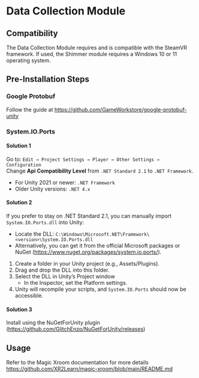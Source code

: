 # Data Collection Module

## Compatibility

The Data Collection Module requires and is compatible with the SteamVR framework.
If used, the Shimmer module requires a Windows 10 or 11 operating system.

## Pre-Installation Steps

### Google Protobuf
Follow the guide at https://github.com/GameWorkstore/google-protobuf-unity

### System.IO.Ports

#### Solution 1

Go to: `Edit → Project Settings → Player → Other Settings → Configuration`<br>
Change __Api Compatibility Level__ from `.NET Standard 2.1` to `.NET Framework`.
- For Unity 2021 or newer: `.NET Framework`
- Older Unity versions: `.NET 4.x`

#### Solution 2

If you prefer to stay on .NET Standard 2.1, you can manually import `System.IO.Ports.dll` into Unity:
 - Locate the DLL: `C:\Windows\Microsoft.NET\Framework\<version>\System.IO.Ports.dll`
 - Alternatively, you can get it from the official Microsoft packages or NuGet (https://www.nuget.org/packages/system.io.ports/).

1) Create a folder in your Unity project (e.g., Assets/Plugins).
2) Drag and drop the DLL into this folder.
3) Select the DLL in Unity’s Project window
   - In the Inspector, set the Platform settings.
4) Unity will recompile your scripts, and `System.IO.Ports` should now be accessible.

#### Solution 3

Install using the NuGetForUnity plugin (https://github.com/GlitchEnzo/NuGetForUnity/releases)

## Usage

Refer to the Magic Xroom documentation for more details https://github.com/XR2Learn/magic-xroom/blob/main/README.md
